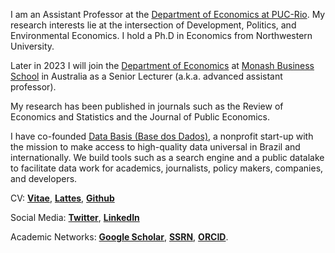 
I am an Assistant Professor at the [Department of Economics at PUC-Rio](http://www.econ.puc-rio.br/). My research interests lie at the intersection of Development, Politics, and Environmental Economics. I hold a Ph.D in Economics from Northwestern University.

Later in 2023 I will join the [Department of Economics](https://www.monash.edu/business/economics) at [Monash Business School](https://www.monash.edu/business/home/) in Australia as a Senior Lecturer (a.k.a. advanced assistant professor).

My research has been published in journals such as the Review of Economics and Statistics and the Journal of Public Economics.

I have co-founded [Data Basis (Base dos Dados)](https://basedosdados.org/), a nonprofit start-up with the mission to make access to high-quality data universal in Brazil and internationally. We build tools such as a search engine and a public datalake to facilitate data work for academics, journalists, policy makers, companies, and developers.

CV: __[Vitae](/CV.pdf)__, __[Lattes](http://lattes.cnpq.br/1688146607064348)__, __[Github](https://github.com/rdahis)__

Social Media: __[Twitter](https://twitter.com/rdahis)__, __[LinkedIn](https://www.linkedin.com/in/rdahis/)__

Academic Networks: __[Google Scholar](https://scholar.google.com/citations?user=iDi8BA8AAAAJ)__, __[SSRN](https://ssrn.com/author=2786164)__, __[ORCID](https://orcid.org/0000-0003-2346-0889)__.
